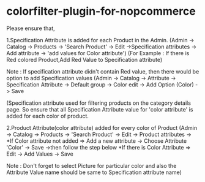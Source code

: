 # colorfilter-plugin-for-nopcommerce
Please ensure that,

1.Specification Attribute is added for each Product in the Admin.
  (Admin -> Catalog -> Products -> 'Search Product' -> Edit ->Specification attributes -> Add attribute -> 'add values for Color attribute')
  (For Example : If there is Red colored Product,Add Red Value to Specification attribute)

Note :  If specification attribute didn't contain Red value, then there would be option to add Specification values
  (Admin -> Catalog -> Attribute -> Specification Attribute -> Default group -> Color edit -> Add Option (Color) -> Save
  
  (Specification attribute used for filtering products on the category details page. 
  So ensure that all Specification Attribute value for 'color attribute' is added for each color of product.
 
2.Product Attribute(color attribute) added for every color of Product
  (Admin -> Catalog -> Products -> 'Search Product' -> Edit -> Product attributes ->
   *If Color attribute not added =>  Add a new attribute -> Choose Attribute 'Color' -> Save ->then follow the step below
   *If there is Color Attribute  =>  Edit -> Add Values -> Save

 Note : Don't forget to select Picture for particular color and also the Attribute Value name should be same to Specification attribute name)

  
